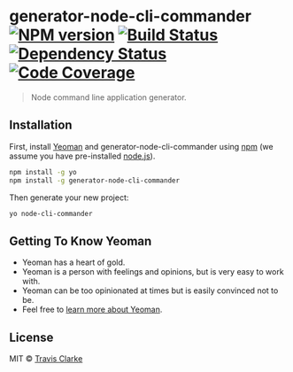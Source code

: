 # generator-node-cli-commander [![NPM version][npm-image]][npm-url] [![Build Status][circleci-image]][circleci-url] [![Dependency Status][daviddm-image]][daviddm-url] [![Code Coverage][codecov-image]][codecov-url]

> Node command line application generator.

## Installation

First, install [Yeoman](http://yeoman.io) and generator-node-cli-commander using [npm](https://www.npmjs.com/) (we assume you have pre-installed [node.js](https://nodejs.org/)).

```bash
npm install -g yo
npm install -g generator-node-cli-commander
```

Then generate your new project:

```bash
yo node-cli-commander
```

## Getting To Know Yeoman

* Yeoman has a heart of gold.
* Yeoman is a person with feelings and opinions, but is very easy to work with.
* Yeoman can be too opinionated at times but is easily convinced not to be.
* Feel free to [learn more about Yeoman](http://yeoman.io/).

## License

MIT © [Travis Clarke](https://www.travismclarke.com/)

[npm-image]: https://img.shields.io/npm/v/generator-node-cli-commander.svg
[npm-url]: https://npmjs.org/package/generator-node-cli-commander
[circleci-image]: https://circleci.com/gh/clarketm/generator-node-cli-commander.svg?style=shield
[circleci-url]: https://circleci.com/gh/clarketm/generator-node-cli-commander
[daviddm-image]: https://david-dm.org/clarketm/generator-node-cli-commander.svg?theme=shields.io
[daviddm-url]: https://david-dm.org/clarketm/generator-node-cli-commander
[codecov-image]: https://img.shields.io/codecov/c/github/clarketm/generator-node-cli-commander.svg
[codecov-url]: https://codecov.io/gh/clarketm/generator-node-cli-commander
